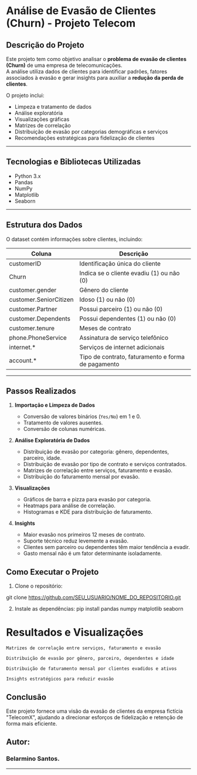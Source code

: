 # Análise de Evasão de Clientes (Churn) - Projeto Telecom

## Descrição do Projeto
Este projeto tem como objetivo analisar o **problema de evasão de clientes (Churn)** de uma empresa de telecomunicações.  
A análise utiliza dados de clientes para identificar padrões, fatores associados à evasão e gerar insights para auxiliar a **redução da perda de clientes**.

O projeto inclui:
- Limpeza e tratamento de dados
- Análise exploratória
- Visualizações gráficas
- Matrizes de correlação
- Distribuição de evasão por categorias demográficas e serviços
- Recomendações estratégicas para fidelização de clientes

---

## Tecnologias e Bibliotecas Utilizadas
- Python 3.x
- Pandas
- NumPy
- Matplotlib
- Seaborn

---

## Estrutura dos Dados
O dataset contém informações sobre clientes, incluindo:

| Coluna | Descrição |
|--------|-----------|
| customerID | Identificação única do cliente |
| Churn | Indica se o cliente evadiu (1) ou não (0) |
| customer.gender | Gênero do cliente |
| customer.SeniorCitizen | Idoso (1) ou não (0) |
| customer.Partner | Possui parceiro (1) ou não (0) |
| customer.Dependents | Possui dependentes (1) ou não (0) |
| customer.tenure | Meses de contrato |
| phone.PhoneService | Assinatura de serviço telefônico |
| internet.* | Serviços de internet adicionais |
| account.* | Tipo de contrato, faturamento e forma de pagamento |

---

## Passos Realizados

1. **Importação e Limpeza de Dados**
   - Conversão de valores binários (`Yes/No`) em 1 e 0.
   - Tratamento de valores ausentes.
   - Conversão de colunas numéricas.

2. **Análise Exploratória de Dados**
   - Distribuição de evasão por categoria: gênero, dependentes, parceiro, idade.
   - Distribuição de evasão por tipo de contrato e serviços contratados.
   - Matrizes de correlação entre serviços, faturamento e evasão.
   - Distribuição do faturamento mensal por evasão.

3. **Visualizações**
   - Gráficos de barra e pizza para evasão por categoria.
   - Heatmaps para análise de correlação.
   - Histogramas e KDE para distribuição de faturamento.

4. **Insights**
   - Maior evasão nos primeiros 12 meses de contrato.
   - Suporte técnico reduz levemente a evasão.
   - Clientes sem parceiro ou dependentes têm maior tendência a evadir.
   - Gasto mensal não é um fator determinante isoladamente.



## Como Executar o Projeto

1. Clone o repositório:

git clone https://github.com/SEU_USUARIO/NOME_DO_REPOSITORIO.git

2. Instale as dependências:
pip install pandas numpy matplotlib seaborn

# Resultados e Visualizações

    Matrizes de correlação entre serviços, faturamento e evasão

    Distribuição de evasão por gênero, parceiro, dependentes e idade

    Distribuição de faturamento mensal por clientes evadidos e ativos

    Insights estratégicos para reduzir evasão

## Conclusão

Este projeto fornece uma visão da evasão de clientes da empresa fictícia "TelecomX", ajudando a direcionar esforços de fidelização e retenção de forma mais eficiente.

## Autor:

### Belarmino Santos. 

---